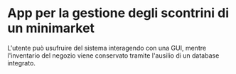 # App per la gestione degli scontrini di un minimarket
L'utente può usufruire del sistema interagendo con una GUI, mentre l'inventario del negozio viene conservato tramite l'ausilio di un database integrato.
